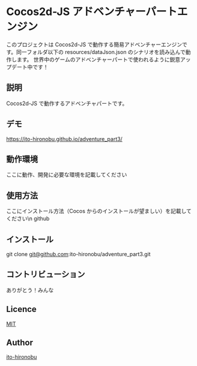 Cocos2d-JS アドベンチャーパートエンジン
====

このプロジェクトは Cocos2d-JS で動作する簡易アドベンチャーエンジンです。同一フォルダ以下の resources/dataJson.json のシナリオを読み込んで動作します。
世界中のゲームのアドベンチャーパートで使われるように鋭意アップデート中です！

## 説明

Cocos2d-JS で動作するアドベンチャパートです。

## デモ

https://ito-hironobu.github.io/adventure_part3/

## 動作環境

ここに動作、開発に必要な環境を記載してください

## 使用方法

ここにインストール方法（Cocos からのインストールが望ましい）を記載してください\n
github

## インストール

git clone git@github.com:ito-hironobu/adventure_part3.git

## コントリビューション

ありがとう！みんな

## Licence

[MIT](https://github.com/tcnksm/tool/blob/master/LICENCE)

## Author

[ito-hironobu](https://github.com/ito-hironobu)

